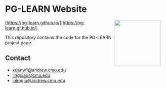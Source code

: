 # PG-LEARN Website

<img src="https://avatars0.githubusercontent.com/u/36132856?s=400&u=b4beebdfa1c1ec0fbd95dd1522bb157e63883fc4&v=4" height="150" align="right"/>

[https://pg-learn.github.io/](https://pg-learn.github.io/)

This repository contains the code for the PG-LEARN project page.

## Contact

   * xuanw1@andrew.cmu.edu
   * lingxiao@cmu.edu
   * lakoglu@andrew.cmu.edu
